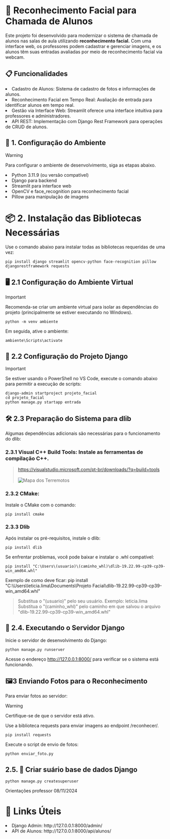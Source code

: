 # 📸 Reconhecimento Facial para Chamada de Alunos
Este projeto foi desenvolvido para modernizar o sistema de chamada de alunos nas salas de aula utilizando **reconhecimento facial.** Com uma interface web, os professores podem cadastrar e gerenciar imagens, e os alunos têm suas entradas avaliadas por meio de reconhecimento facial via webcam.

## 📋 Funcionalidades

<li> Cadastro de Alunos: Sistema de cadastro de fotos e informações de alunos. </li>
<li> Reconhecimento Facial em Tempo Real: Avaliação de entrada para identificar alunos em tempo real. </li>
<li> Gestão via Interface Web: Streamlit oferece uma interface intuitiva para professores e administradores. </li>
<li> API REST: Implementação com Django Rest Framework para operações de CRUD de alunos. </li>

## 🔧 1. Configuração do Ambiente
> [!WARNING]
> Para configurar o ambiente de desenvolvimento, siga as etapas abaixo.

<li> Python 3.11.9 (ou versão compatível) </li>
<li> Django para backend </li>
<li> Streamlit para interface web </li>
<li> OpenCV e face_recognition para reconhecimento facial </li>
<li> Pillow para manipulação de imagens </li>

# 📦 2. Instalação das Bibliotecas Necessárias
Use o comando abaixo para instalar todas as bibliotecas requeridas de uma vez:

```
pip install django streamlit opencv-python face-recognition pillow djangorestframework requests
```

## 🖥️ 2.1 Configuração do Ambiente Virtual
> [!IMPORTANT]
> Recomenda-se criar um ambiente virtual para isolar as dependências do projeto (principalmente se estiver executando no Windows).

```
python -m venv ambiente
```
Em seguida, ative o ambiente:
```
ambiente\Scripts\activate
```
## 🚀 2.2 Configuração do Projeto Django
> [!IMPORTANT]
> Se estiver usando o PowerShell no VS Code, execute o comando abaixo para permitir a execução de scripts:
```
django-admin startproject projeto_facial
cd projeto_facial
python manage.py startapp entrada
```

## 🛠️ 2.3 Preparação do Sistema para dlib
Algumas dependências adicionais são necessárias para o funcionamento do dlib:

### 2.3.1 Visual C++ Build Tools: Instale as ferramentas de compilação C++.

> https://visualstudio.microsoft.com/pt-br/downloads/?q=build+tools  <br>  <br>
![Mapa dos Terremotos](visual.png)

### 2.3.2 CMake: 
Instale o CMake com o comando:
```
pip install cmake
```

### 2.3.3 Dlib
Após instalar os pré-requisitos, instale o dlib:
```
pip install dlib
```

Se enfrentar problemas, você pode baixar e instalar o .whl compatível:
```
pip install "C:\Users\(usuario)\(caminho_whl)\dlib-19.22.99-cp39-cp39-win_amd64.whl"
```
Exemplo de como deve ficar: pip install "C:\Users\leticia.lima\Documents\Projeto Facial\dlib-19.22.99-cp39-cp39-win_amd64.whl"

> Substitua o "(usuario)" pelo seu usuário. Exemplo: leticia.lima <br>
> Substitua o "(caminho_whl)" pelo caminho em que salvou o arquivo "dlib-19.22.99-cp39-cp39-win_amd64.whl"

## 🐍 2.4. Executando o Servidor Django
Inicie o servidor de desenvolvimento do Django:
```
python manage.py runserver
```
Acesse o endereço http://127.0.0.1:8000/ para verificar se o sistema está funcionando.

## 🖼️3 Enviando Fotos para o Reconhecimento
Para enviar fotos ao servidor:

> [!WARNING]  
> Certifique-se de que o servidor está ativo.

Use a biblioteca requests para enviar imagens ao endpoint /reconhecer/.
```
pip install requests
```
Execute o script de envio de fotos:
```
python enviar_foto.py
```
## 2.5. 🔑 Criar suário base de dados Django
```
python manage.py createsuperuser
```

Orientações professor 08/11/2024



# 🔗 Links Úteis
<li> Django Admin: http://127.0.0.1:8000/admin/ </li>
<li> API de Alunos: http://127.0.0.1:8000/api/alunos/ </li>

